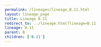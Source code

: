 ```yaml
---
permalink: /lineages/lineage_B.11.html
layout: lineage_page
title: Lineage B.11
redirect_to: ../lineage.html?lineage=B.11
lineage: B.11
parent: B
children: ['B.11']
---
```

